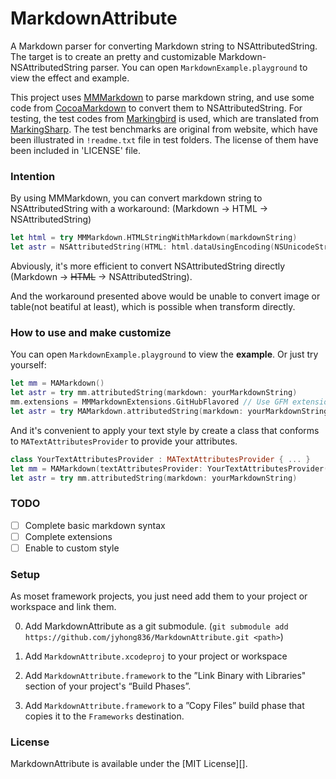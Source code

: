 # MarkdownAttribute

A Markdown parser for converting Markdown string to NSAttributedString. The target is to create an pretty and customizable Markdown-NSAttributedString parser. You can open `MarkdownExample.playground` to view the effect and example.

This project uses [MMMarkdown](https://github.com/mdiep/MMMarkdown) to parse markdown string, and use some code from [CocoaMarkdown](https://github.com/indragiek/CocoaMarkdown) to convert them to NSAttributedString. For testing, the test codes from [Markingbird](https://github.com/kristopherjohnson/Markingbird) is used, which are translated from [MarkingSharp](https://code.google.com/p/markdownsharp/). The test benchmarks are original from website, which have been illustrated in `!readme.txt` file in test folders. The license of them have been included in 'LICENSE' file.

### Intention

By using MMMarkdown, you can convert markdown string to NSAttributedString with a workaround: (Markdown → HTML → NSAttributedString)

```swift
let html = try MMMarkdown.HTMLStringWithMarkdown(markdownString)
let astr = NSAttributedString(HTML: html.dataUsingEncoding(NSUnicodeStringEncoding)!, documentAttributes: nil)
```

Abviously, it's more efficient to convert NSAttributedString directly (Markdown → ~~HTML~~ → NSAttributedString).

And the workaround presented above would be unable to convert image or table(not beatiful at least), which is possible when transform directly.

### How to use and make customize

You can open `MarkdownExample.playground` to view the **example**. Or just try yourself:

```swift
let mm = MAMarkdown()
let astr = try mm.attributedString(markdown: yourMarkdownString)
mm.extensions = MMMarkdownExtensions.GitHubFlavored // Use GFM extension.
let astr = try MAMarkdown.attributedString(markdown: yourMarkdownString)
```

And it's convenient to apply your text style by create a class that conforms to `MATextAttributesProvider` to provide your attributes.

```swift
class YourTextAttributesProvider : MATextAttributesProvider { ... }
let mm = MAMarkdown(textAttributesProvider: YourTextAttributesProvider())
let astr = try mm.attributedString(markdown: yourMarkdownString)
```

### TODO

- [ ] Complete basic markdown syntax
- [ ] Complete extensions
- [ ] Enable to custom style

### Setup

As moset framework projects, you just need add them to your project or workspace and link them.

0. Add MarkdownAttribute as a git submodule. (`git submodule add https://github.com/jyhong836/MarkdownAttribute.git <path>`)

0. Add `MarkdownAttribute.xcodeproj` to your project or workspace

0. Add `MarkdownAttribute.framework` to the ”Link Binary with Libraries" section of your project's “Build Phases”.

0. Add `MarkdownAttribute.framework` to a ”Copy Files” build phase that copies it to the `Frameworks` destination.

### License

MarkdownAttribute is available under the [MIT License][].
